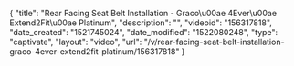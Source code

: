 {
    "title": "Rear Facing Seat Belt Installation - Graco\u00ae 4Ever\u00ae Extend2Fit\u00ae Platinum",
    "description": "",
    "videoid": "156317818",
    "date_created": "1521745024",
    "date_modified": "1522080248",
    "type": "captivate",
    "layout": "video",
    "url": "\/v\/rear-facing-seat-belt-installation-graco-4ever-extend2fit-platinum\/156317818"
}